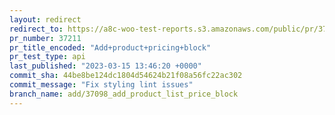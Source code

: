 ```yaml
---
layout: redirect
redirect_to: https://a8c-woo-test-reports.s3.amazonaws.com/public/pr/37211/api/index.html
pr_number: 37211
pr_title_encoded: "Add+product+pricing+block"
pr_test_type: api
last_published: "2023-03-15 13:46:20 +0000"
commit_sha: 44be8be124dc1804d54624b21f08a56fc22ac302
commit_message: "Fix styling lint issues"
branch_name: add/37098_add_product_list_price_block
---
```

